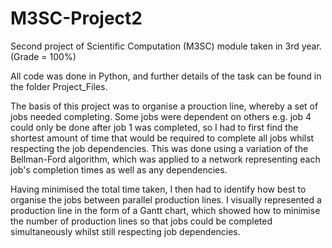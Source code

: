 # M3SC-Project2
Second project of Scientific Computation (M3SC) module taken in 3rd year. (Grade = 100%)

All  code was done in Python, and further details of the task can be found in the folder Project_Files.

The basis of this project was to organise a prouction line, whereby a set of jobs needed completing. Some jobs were dependent on others e.g. job 4 could only be done after job 1 was completed, so I had to first find the shortest amount of time that would be required to complete all jobs whilst respecting the job dependencies. This was done using a variation of the Bellman-Ford algorithm, which was applied to a network representing each job's completion times as well as any dependencies.

Having minimised the total time taken, I then had to identify how best to organise the jobs between parallel production lines. I visually represented a production line in the form of a Gantt chart, which showed how to minimise the number of production lines so that jobs could be completed simultaneously whilst still respecting job dependencies.
